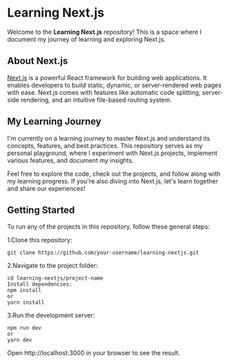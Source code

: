 # Learning Next.js

Welcome to the **Learning Next.js** repository! This is a space where I document my journey of learning and exploring Next.js.

## About Next.js

[Next.js](https://nextjs.org/) is a powerful React framework for building web applications. It enables developers to build static, dynamic, or server-rendered web pages with ease. Next.js comes with features like automatic code splitting, server-side rendering, and an intuitive file-based routing system.

## My Learning Journey

I'm currently on a learning journey to master Next.js and understand its concepts, features, and best practices. This repository serves as my personal playground, where I experiment with Next.js projects, implement various features, and document my insights.

Feel free to explore the code, check out the projects, and follow along with my learning progress. If you're also diving into Next.js, let's learn together and share our experiences!

## Getting Started

To run any of the projects in this repository, follow these general steps:

1.Clone this repository:

```
git clone https://github.com/your-username/learning-nextjs.git
```

2.Navigate to the project folder:

```
cd learning-nextjs/project-name
Install dependencies:
npm install
or
yarn install
```

3.Run the development server:

```
npm run dev
or
yarn dev
```

Open http://localhost:3000 in your browser to see the result.
